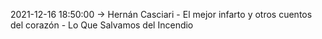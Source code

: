 2021-12-16 18:50:00 -> Hernán Casciari - El mejor infarto y otros cuentos del corazón - Lo Que Salvamos del Incendio

